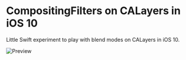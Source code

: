 # CompositingFilters on CALayers in iOS 10
Little Swift experiment to play with blend modes on CALayers in iOS 10.

![Preview](https://github.com/arthurschiller/CompositingFilters/blob/master/blendmodes.gif?raw=true)
